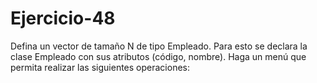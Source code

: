 # Ejercicio-48
Defina un vector de tamaño N de tipo Empleado. Para esto se declara la clase Empleado con sus atributos (código, nombre). Haga un menú que permita realizar las siguientes operaciones: 
